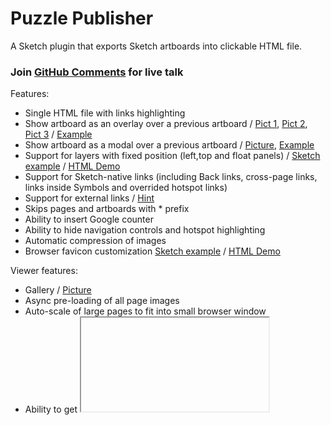 # Puzzle Publisher

A Sketch plugin that exports Sketch artboards into clickable HTML file. 

### Join [GitHub Comments](https://github.com/ingrammicro/puzzle-publisher/discussions) for live talk ###

Features:
- Single HTML file with links highlighting
- Show artboard as an overlay over a previous artboard / [Pict 1](https://raw.githubusercontent.com/ingrammicro/puzzle-publisher/master/examples/FixedLayers/Overlay1.png), [Pict 2](https://raw.githubusercontent.com/ingrammicro/puzzle-publisher/master/examples/FixedLayers/Overlay2.png), [Pict 3](https://raw.githubusercontent.com/ingrammicro/puzzle-publisher/master/examples/FixedLayers/Overlay3.png) / [Example](https://github.com/ingrammicro/puzzle-publisher/tree/master/examples/FixedLayers)
- Show artboard as a modal over a previous artboard  / [Picture](https://github.com/ingrammicro/puzzle-publisher/raw/master/examples/Pictures/Link-ModalArtboard.png), [Example](https://github.com/ingrammicro/puzzle-publisher/raw/master/examples/Link-ModalArtboard.sketch)
- Support for layers with fixed position (left,top and float panels) / [Sketch example](https://github.com/ingrammicro/puzzle-publisher/tree/master/examples/FixedLayers) / [HTML Demo](https://ingrammicro.github.io/puzzle-publisher/FixedLayers)
- Support for Sketch-native links (including Back links, cross-page links, links inside Symbols and overrided hotspot links)
- Support for external links / [Hint](https://github.com/ingrammicro/puzzle-publisher/blob/master/Hints.md#hint2)
- Skips pages and artboards with * prefix 
- Ability to insert Google counter
- Ability to hide navigation controls and hotspot highlighting
- Automatic compression of images
- Browser favicon customization [Sketch example](https://github.com/ingrammicro/puzzle-publisher/tree/master/examples/Favicon) / [HTML Demo](https://ingrammicro.github.io/puzzle-publisher/Favicon)

Viewer features:
- Gallery / [Picture](https://github.com/ingrammicro/puzzle-publisher/raw/master/examples/Pictures/Gallery.png)
- Async pre-loading of all page images
- Auto-scale of large pages to fit into small browser window
- Ability to get <iframe> code to embed you prototypes into external web pages (with special UI) or get lightweight code with just <a href...><img...></a/>
- Page layout viewer (if it was enabled for a page)
- [NEW] Element Inspector to see symbols, styles and design tokens(requires integration with Design System plugin) ([Picture](https://raw.githubusercontent.com/ingrammicro/puzzle-publisher/master/examples/Link-ModalArtboard/Screenshot.png))

Publisher features:
- Increasing of version counter and injecting it into HTML
- Publishing to external site by SFTP
- Publishing to Miro whiteboards
- Announce new version changes in Telegram channel

Run from command line:
- Export HTML from command line / [Hint](https://github.com/ingrammicro/puzzle-publisher/blob/master/Hints.md#hint4)

[Change Log](https://github.com/ingrammicro/puzzle-publisher/blob/master/CHANGELOG.md)

Please send your feedback and requests to max@bazarov.ru

## Screenshots
Commands:

<img width="20%" src="https://raw.githubusercontent.com/ingrammicro/puzzle-publisher/master/examples/Pictures/Menu.png"/><img width="40%" src="https://raw.githubusercontent.com/ingrammicro/puzzle-publisher/master/examples/Pictures/Export-Dialog.png"/><img width="40%" src="https://github.com/ingrammicro/puzzle-publisher/blob/master/examples/Pictures/Publish-Dialog.png?raw=true"/>

Settings: 

<img width="40%" src="https://raw.githubusercontent.com/ingrammicro/puzzle-publisher/master/examples/Pictures/Layer-Dialog.png"/><img width="40%" src="https://raw.githubusercontent.com/ingrammicro/puzzle-publisher/master/examples/Pictures/Artboard-Dialog1.png"/><img width="40%" src="https://raw.githubusercontent.com/ingrammicro/puzzle-publisher/master/examples/Pictures/Artboard-Dialog2.png"/><img width="40%" src="https://raw.githubusercontent.com/ingrammicro/puzzle-publisher/master/examples/Pictures/Document-Dialog.png"/><img width="40%" src="https://raw.githubusercontent.com/ingrammicro/puzzle-publisher/master/examples/Pictures/Plugin-Dialog.png"/>

Viewer - Show symbols (and design tokens):

<img width="40%" src="https://raw.githubusercontent.com/ingrammicro/puzzle-publisher/master/examples/Show Symbols/screenshot.png"/>

## Installation

To install, [download the zip file](https://github.com/ingrammicro/puzzle-publisher/raw/master/PuzzlePublisher.sketchplugin.zip) and double-click on `PuzzlePublisher.sketchplugin`. The commands will show up under `Plugins > Puzzle Publisher`. 

## Usage

You can use Sketch-native links or add links to external sites. When you're finished adding these you can generate a HTML website of the all document pages by selecting `Export to HTML`. The generated files can then be uploaded to a server so you can show it to your clients. 

### Retina Images
 
By default it will show 2x images for high pixel density screens. To turn this off uncheck `Export retina images` in Settings and re-export the page.

### Special magic string in layer names
- @MainBackground@: a shape layer background color will be used as a default color for browser pages
- @SiteIcon@: an image layer will be rendered as site icon for mockups
- @Redirect@: a link from a marked hostpot will be used to show a page under an overlay ([example](https://github.com/ingrammicro/puzzle-publisher/tree/master/tests/12.2.0))
